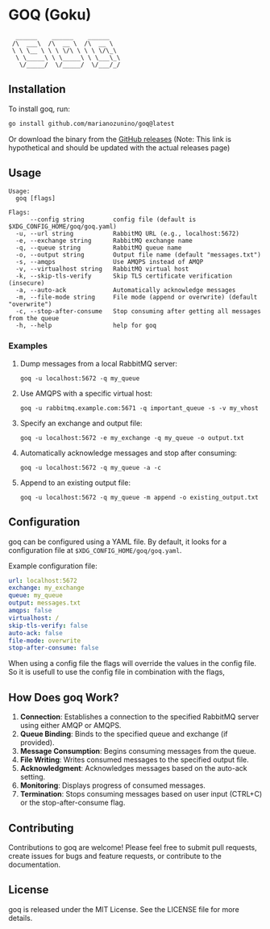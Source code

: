 # GOQ (Goku)

```
  ______    ______    ______
 /\  ___\  /\  __ \  /\  __ \
 \ \ \__ \ \ \ \/\ \ \ \ \/\_\
  \ \_____\ \ \_____\ \ \___\_\
   \/_____/  \/_____/  \/___/_/
```

## Installation
To install goq, run:

```bash
go install github.com/marianozunino/goq@latest
```

Or download the binary from the [GitHub releases](https://github.com/marianozunino/goq/releases) (Note: This link is hypothetical and should be updated with the actual releases page)

## Usage
```
Usage:
  goq [flags]

Flags:
      --config string        config file (default is $XDG_CONFIG_HOME/goq/goq.yaml)
  -u, --url string           RabbitMQ URL (e.g., localhost:5672)
  -e, --exchange string      RabbitMQ exchange name
  -q, --queue string         RabbitMQ queue name
  -o, --output string        Output file name (default "messages.txt")
  -s, --amqps                Use AMQPS instead of AMQP
  -v, --virtualhost string   RabbitMQ virtual host
  -k, --skip-tls-verify      Skip TLS certificate verification (insecure)
  -a, --auto-ack             Automatically acknowledge messages
  -m, --file-mode string     File mode (append or overwrite) (default "overwrite")
  -c, --stop-after-consume   Stop consuming after getting all messages from the queue
  -h, --help                 help for goq
```

### Examples
1. Dump messages from a local RabbitMQ server:
   ```
   goq -u localhost:5672 -q my_queue
   ```
2. Use AMQPS with a specific virtual host:
   ```
   goq -u rabbitmq.example.com:5671 -q important_queue -s -v my_vhost
   ```
3. Specify an exchange and output file:
   ```
   goq -u localhost:5672 -e my_exchange -q my_queue -o output.txt
   ```
4. Automatically acknowledge messages and stop after consuming:
   ```
   goq -u localhost:5672 -q my_queue -a -c
   ```
5. Append to an existing output file:
   ```
   goq -u localhost:5672 -q my_queue -m append -o existing_output.txt
   ```

## Configuration
goq can be configured using a YAML file. By default, it looks for a configuration file at `$XDG_CONFIG_HOME/goq/goq.yaml`.

Example configuration file:
```yaml
url: localhost:5672
exchange: my_exchange
queue: my_queue
output: messages.txt
amqps: false
virtualhost: /
skip-tls-verify: false
auto-ack: false
file-mode: overwrite
stop-after-consume: false
```

When using a config file the flags will override the values in the config file. So it is usefull to use the config file in combination with the flags,

## How Does goq Work?
1. **Connection**: Establishes a connection to the specified RabbitMQ server using either AMQP or AMQPS.
2. **Queue Binding**: Binds to the specified queue and exchange (if provided).
3. **Message Consumption**: Begins consuming messages from the queue.
4. **File Writing**: Writes consumed messages to the specified output file.
5. **Acknowledgment**: Acknowledges messages based on the auto-ack setting.
6. **Monitoring**: Displays progress of consumed messages.
7. **Termination**: Stops consuming messages based on user input (CTRL+C) or the stop-after-consume flag.

## Contributing
Contributions to goq are welcome! Please feel free to submit pull requests, create issues for bugs and feature requests, or contribute to the documentation.

## License
goq is released under the MIT License. See the LICENSE file for more details.
